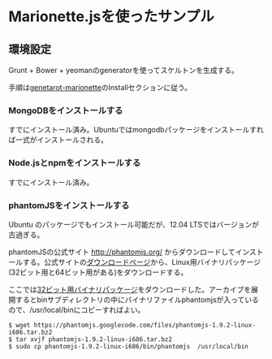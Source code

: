 # Marionette.jsを使ったサンプル

## 環境設定

Grunt + Bower + yeomanのgeneratorを使ってスケルトンを生成する。

手順は[genetarot-marionette](https://github.com/mrichard/generator-marionette)のInstallセクションに従う。

### MongoDBをインストールする

すでにインストール済み。Ubuntuではmongodbパッケージをインストールすれば一式がインストールされる。

### Node.jsとnpmをインストールする

すでにインストール済み。

### phantomJSをインストールする

Ubuntu のパッケージでもインストール可能だが、12.04 LTSではバージョンが古過ぎる。

phantomJSの公式サイト http://phantomjs.org/ からダウンロードしてインストールする。公式サイトの[ダウンロードページ](http://phantomjs.org/download.html)から、Linux用バイナリパッケージ(32ビット用と64ビット用がある)をダウンロードする。

ここでは[32ビット用バイナリパッケージ](https://phantomjs.googlecode.com/files/phantomjs-1.9.2-linux-i686.tar.bz2)をダウンロードした。アーカイブを展開するとbinサブディレクトリの中にバイナリファイルphantomjsが入っているので、/usr/local/binにコピーすればよい。

    $ wget https://phantomjs.googlecode.com/files/phantomjs-1.9.2-linux-i686.tar.bz2
    $ tar xvjf phantomjs-1.9.2-linux-i686.tar.bz2 
    $ sudo cp phantomjs-1.9.2-linux-i686/bin/phantomjs  /usr/local/bin
